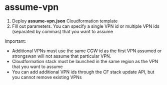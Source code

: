 # assume-vpn

1) Deploy __assume-vpn.json__ Cloudformation template
2) Fill out parameters. You can specify a single VPN id or multiple VPN ids (separated by commas) that you want to assume 

Important:
- Additional VPNs must use the same CGW id as the first VPN assumed or strongswan will not assume that particular VPN.
- Cloudformation stack must be launched in the same region as the VPN that you want to assume
- You can add additional VPN ids through the CF stack update API, but you cannot remove existing VPNs
